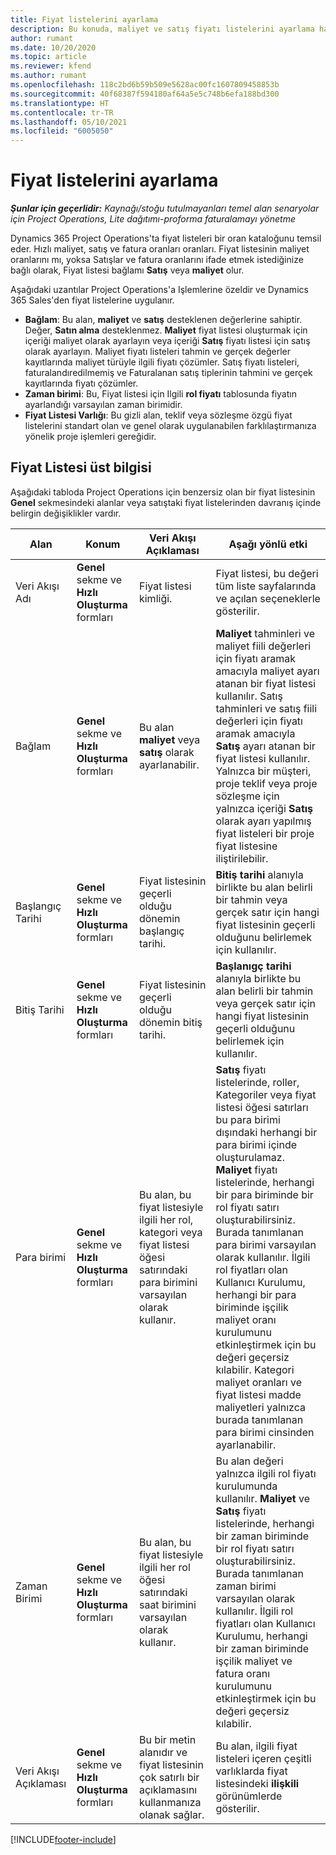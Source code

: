 ```yaml
---
title: Fiyat listelerini ayarlama
description: Bu konuda, maliyet ve satış fiyatı listelerini ayarlama hakkında bilgi verilmektedir.
author: rumant
ms.date: 10/20/2020
ms.topic: article
ms.reviewer: kfend
ms.author: rumant
ms.openlocfilehash: 118c2bd6b59b509e5628ac00fc1607809458853b
ms.sourcegitcommit: 40f68387f594180af64a5e5c748b6efa188bd300
ms.translationtype: HT
ms.contentlocale: tr-TR
ms.lasthandoff: 05/10/2021
ms.locfileid: "6005050"
---
```

# <a name="set-up-price-lists"></a>Fiyat listelerini ayarlama

_**Şunlar için geçerlidir:** Kaynağı/stoğu tutulmayanları temel alan senaryolar için Project Operations, Lite dağıtımı-proforma faturalamayı yönetme_

Dynamics 365 Project Operations'ta fiyat listeleri bir oran kataloğunu temsil eder. Hızlı maliyet, satış ve fatura oranları oranları. Fiyat listesinin maliyet oranlarını mı, yoksa Satışlar ve fatura oranlarını ifade etmek istediğinize bağlı olarak, Fiyat listesi bağlamı **Satış** veya **maliyet** olur.

Aşağıdaki uzantılar Project Operations'a Işlemlerine özeldir ve Dynamics 365 Sales'den fiyat listelerine uygulanır.

- **Bağlam**: Bu alan, **maliyet** ve **satış** desteklenen değerlerine sahiptir. Değer, **Satın alma** desteklenmez. **Maliyet** fiyat listesi oluşturmak için içeriği maliyet olarak ayarlayın veya içeriği **Satış** fiyatı listesi için satış olarak ayarlayın. Maliyet fiyatı listeleri tahmin ve gerçek değerler kayıtlarında maliyet türüyle ilgili fiyatı çözümler. Satış fiyatı listeleri, faturalandıredilmemiş ve Faturalanan satış tiplerinin tahmini ve gerçek kayıtlarında fiyatı çözümler.
- **Zaman birimi**: Bu, Fiyat listesi için Ilgili **rol fiyatı** tablosunda fiyatın ayarlandığı varsayılan zaman birimidir.
- **Fiyat Listesi Varlığı**: Bu gizli alan, teklif veya sözleşme özgü fiyat listelerini standart olan ve genel olarak uygulanabilen farklılaştırmanıza yönelik proje işlemleri gereğidir.

## <a name="price-list-header"></a>Fiyat Listesi üst bilgisi

Aşağıdaki tabloda Project Operations için benzersiz olan bir fiyat listesinin **Genel** sekmesindeki alanlar veya satıştaki fiyat listelerinden davranış içinde belirgin değişiklikler vardır.

| Alan | Konum | Veri Akışı Açıklaması | Aşağı yönlü etki |
| --- | --- | --- | --- |
| Veri Akışı Adı | **Genel** sekme ve **Hızlı Oluşturma** formları | Fiyat listesi kimliği. | Fiyat listesi, bu değeri tüm liste sayfalarında ve açılan seçeneklerle gösterilir.|
| Bağlam | **Genel** sekme ve **Hızlı Oluşturma** formları | Bu alan **maliyet** veya **satış** olarak ayarlanabilir. | **Maliyet** tahminleri ve maliyet fiili değerleri için fiyatı aramak amacıyla maliyet ayarı atanan bir fiyat listesi kullanılır. Satış tahminleri ve satış fiili değerleri için fiyatı aramak amacıyla **Satış** ayarı atanan bir fiyat listesi kullanılır. Yalnızca bir müşteri, proje teklif veya proje sözleşme için yalnızca içeriği **Satış** olarak ayarı yapılmış fiyat listeleri bir proje fiyat listesine iliştirilebilir. |
| Başlangıç Tarihi | **Genel** sekme ve **Hızlı Oluşturma** formları | Fiyat listesinin geçerli olduğu dönemin başlangıç tarihi. | **Bitiş tarihi** alanıyla birlikte bu alan belirli bir tahmin veya gerçek satır için hangi fiyat listesinin geçerli olduğunu belirlemek için kullanılır. |
| Bitiş Tarihi | **Genel** sekme ve **Hızlı Oluşturma** formları | Fiyat listesinin geçerli olduğu dönemin bitiş tarihi. | **Başlanıgç tarihi** alanıyla birlikte bu alan belirli bir tahmin veya gerçek satır için hangi fiyat listesinin geçerli olduğunu belirlemek için kullanılır. |
| Para birimi | **Genel** sekme ve **Hızlı Oluşturma** formları | Bu alan, bu fiyat listesiyle ilgili her rol, kategori veya fiyat listesi öğesi satırındaki para birimini varsayılan olarak kullanır. | **Satış** fiyatı listelerinde, roller, Kategoriler veya fiyat listesi öğesi satırları bu para birimi dışındaki herhangi bir para birimi içinde oluşturulamaz. **Maliyet** fiyatı listelerinde, herhangi bir para biriminde bir rol fiyatı satırı oluşturabilirsiniz. Burada tanımlanan para birimi varsayılan olarak kullanılır. İlgili rol fiyatları olan Kullanıcı Kurulumu, herhangi bir para biriminde işçilik maliyet oranı kurulumunu etkinleştirmek için bu değeri geçersiz kılabilir. Kategori maliyet oranları ve fiyat listesi madde maliyetleri yalnızca burada tanımlanan para birimi cinsinden ayarlanabilir. |
| Zaman Birimi | **Genel** sekme ve **Hızlı Oluşturma** formları | Bu alan, bu fiyat listesiyle ilgili her rol öğesi satırındaki saat birimini varsayılan olarak kullanır. | Bu alan değeri yalnızca ilgili rol fiyatı kurulumunda kullanılır. **Maliyet** ve **Satış** fiyatı listelerinde, herhangi bir zaman biriminde bir rol fiyatı satırı oluşturabilirsiniz. Burada tanımlanan zaman birimi varsayılan olarak kullanılır. İlgili rol fiyatları olan Kullanıcı Kurulumu, herhangi bir zaman biriminde işçilik maliyet ve fatura oranı kurulumunu etkinleştirmek için bu değeri geçersiz kılabilir. |
| Veri Akışı Açıklaması | **Genel** sekme ve **Hızlı Oluşturma** formları | Bu bir metin alanıdır ve fiyat listesinin çok satırlı bir açıklamasını kullanmanıza olanak sağlar. | Bu alan, ilgili fiyat listeleri içeren çeşitli varlıklarda fiyat listesindeki **ilişkili** görünümlerde gösterilir. |


[!INCLUDE[footer-include](../includes/footer-banner.md)]